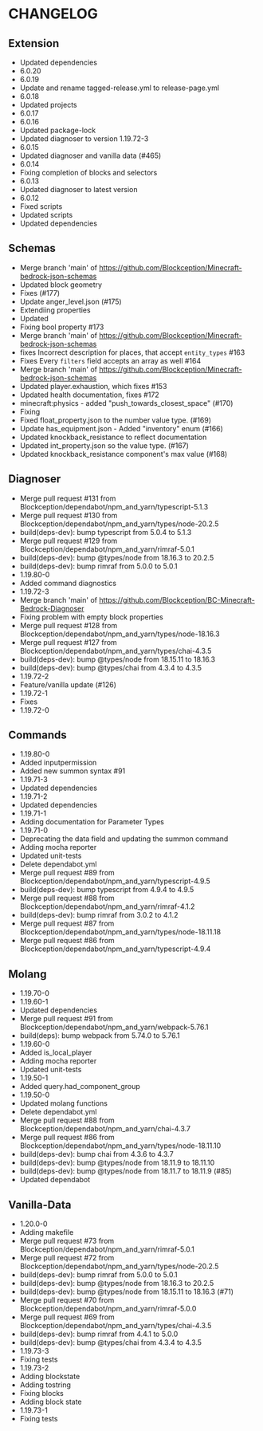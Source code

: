 ﻿# CHANGELOG
## Extension
- Updated dependencies
- 6.0.20
- 6.0.19
- Update and rename tagged-release.yml to release-page.yml
- 6.0.18
- Updated projects
- 6.0.17
- 6.0.16
- Updated package-lock
- Updated diagnoser to version 1.19.72-3
- 6.0.15
- Updated diagnoser and vanilla data (#465)
- 6.0.14
- Fixing completion of blocks and selectors
- 6.0.13
- Updated diagnoser to latest version
- 6.0.12
- Fixed scripts
- Updated scripts
- Updated dependencies
## Schemas
- Merge branch 'main' of https://github.com/Blockception/Minecraft-bedrock-json-schemas
- Updated block geometry
- Fixes (#177)
- Update anger_level.json (#175)
- Extendiing properties
- Updated
- Fixing bool property #173
- Merge branch 'main' of https://github.com/Blockception/Minecraft-bedrock-json-schemas
- fixes Incorrect description for places, that accept `entity_types` #163
- Fixes Every `filters` field accepts an array as well #164
- Merge branch 'main' of https://github.com/Blockception/Minecraft-bedrock-json-schemas
- Updated player.exhaustion, which fixes #153
- Updated health documentation, fixes #172
- minecraft:physics - added "push_towards_closest_space" (#170)
- Fixing
-  Fixed float_property.json to the number value type. (#169)
- Update has_equipment.json - Added "inventory" enum (#166)
- Updated knockback_resistance to reflect documentation
- Updated int_property.json so the value type. (#167)
- Updated knockback_resistance component's max value (#168)
## Diagnoser
- Merge pull request #131 from Blockception/dependabot/npm_and_yarn/typescript-5.1.3
- Merge pull request #130 from Blockception/dependabot/npm_and_yarn/types/node-20.2.5
- build(deps-dev): bump typescript from 5.0.4 to 5.1.3
- Merge pull request #129 from Blockception/dependabot/npm_and_yarn/rimraf-5.0.1
- build(deps-dev): bump @types/node from 18.16.3 to 20.2.5
- build(deps-dev): bump rimraf from 5.0.0 to 5.0.1
- 1.19.80-0
- Added command diagnostics
- 1.19.72-3
- Merge branch 'main' of https://github.com/Blockception/BC-Minecraft-Bedrock-Diagnoser
- Fixing problem with empty block properties
- Merge pull request #128 from Blockception/dependabot/npm_and_yarn/types/node-18.16.3
- Merge pull request #127 from Blockception/dependabot/npm_and_yarn/types/chai-4.3.5
- build(deps-dev): bump @types/node from 18.15.11 to 18.16.3
- build(deps-dev): bump @types/chai from 4.3.4 to 4.3.5
- 1.19.72-2
- Feature/vanilla update (#126)
- 1.19.72-1
- Fixes
- 1.19.72-0
## Commands
- 1.19.80-0
- Added inputpermission
- Added new summon syntax #91
- 1.19.71-3
- Updated dependencies
- 1.19.71-2
- Updated dependencies
- 1.19.71-1
- Adding documentation for Parameter Types
- 1.19.71-0
- Deprecating the data field and updating the summon command
- Adding mocha reporter
- Updated unit-tests
- Delete dependabot.yml
- Merge pull request #89 from Blockception/dependabot/npm_and_yarn/typescript-4.9.5
- build(deps-dev): bump typescript from 4.9.4 to 4.9.5
- Merge pull request #88 from Blockception/dependabot/npm_and_yarn/rimraf-4.1.2
- build(deps-dev): bump rimraf from 3.0.2 to 4.1.2
- Merge pull request #87 from Blockception/dependabot/npm_and_yarn/types/node-18.11.18
- Merge pull request #86 from Blockception/dependabot/npm_and_yarn/typescript-4.9.4
## Molang
- 1.19.70-0
- 1.19.60-1
- Updated dependencies
- Merge pull request #91 from Blockception/dependabot/npm_and_yarn/webpack-5.76.1
- build(deps): bump webpack from 5.74.0 to 5.76.1
- 1.19.60-0
- Added is_local_player
- Adding mocha reporter
- Updated unit-tests
- 1.19.50-1
- Added query.had_component_group
- 1.19.50-0
- Updated molang functions
- Delete dependabot.yml
- Merge pull request #88 from Blockception/dependabot/npm_and_yarn/chai-4.3.7
- Merge pull request #86 from Blockception/dependabot/npm_and_yarn/types/node-18.11.10
- build(deps-dev): bump chai from 4.3.6 to 4.3.7
- build(deps-dev): bump @types/node from 18.11.9 to 18.11.10
- build(deps-dev): bump @types/node from 18.11.7 to 18.11.9 (#85)
- Updated dependabot
## Vanilla-Data
- 1.20.0-0
- Adding makefile
- Merge pull request #73 from Blockception/dependabot/npm_and_yarn/rimraf-5.0.1
- Merge pull request #72 from Blockception/dependabot/npm_and_yarn/types/node-20.2.5
- build(deps-dev): bump rimraf from 5.0.0 to 5.0.1
- build(deps-dev): bump @types/node from 18.16.3 to 20.2.5
- build(deps-dev): bump @types/node from 18.15.11 to 18.16.3 (#71)
- Merge pull request #70 from Blockception/dependabot/npm_and_yarn/rimraf-5.0.0
- Merge pull request #69 from Blockception/dependabot/npm_and_yarn/types/chai-4.3.5
- build(deps-dev): bump rimraf from 4.4.1 to 5.0.0
- build(deps-dev): bump @types/chai from 4.3.4 to 4.3.5
- 1.19.73-3
- Fixing tests
- 1.19.73-2
- Adding blockstate
- Adding tostring
- Fixing blocks
- Adding block state
- 1.19.73-1
- Fixing tests
